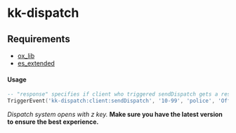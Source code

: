 # kk-dispatch

## Requirements
- [ox_lib](https://github.com/overextended/ox_lib)
- [es_extended](https://github.com/esx-framework/esx-legacy/tree/main/%5Besx%5D/es_extended)

#### Usage

```lua
-- "response" specifies if client who triggered sendDispatch gets a response if somebody is responding to he's call. (true of false)
TriggerEvent('kk-dispatch:client:sendDispatch', '10-99', 'police', 'Officer down', response)

```

*Dispatch system opens with z key.*
**Make sure you have the latest version to ensure the best experience.**